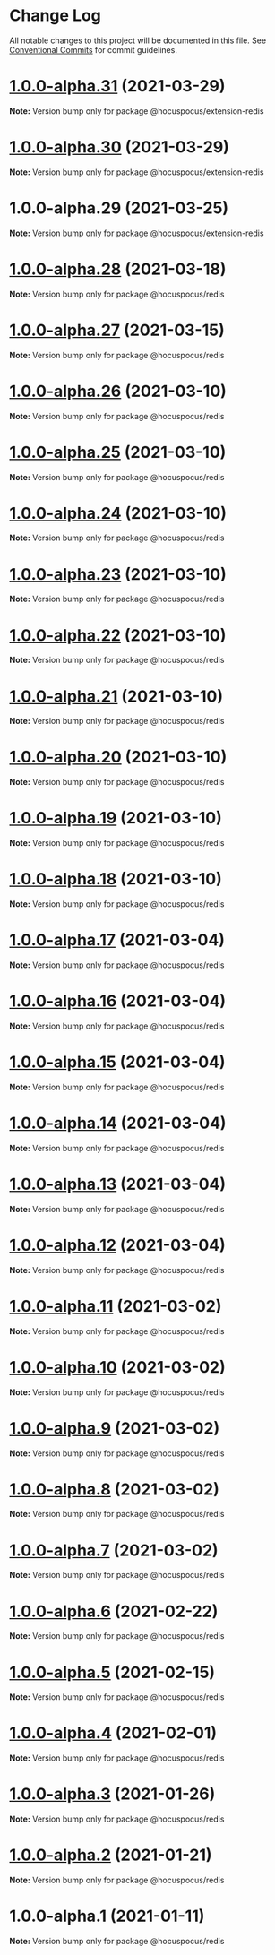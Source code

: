 # Change Log

All notable changes to this project will be documented in this file.
See [Conventional Commits](https://conventionalcommits.org) for commit guidelines.

# [1.0.0-alpha.31](https://github.com/ueberdosis/hocuspocus/compare/@hocuspocus/extension-redis@1.0.0-alpha.30...@hocuspocus/extension-redis@1.0.0-alpha.31) (2021-03-29)

**Note:** Version bump only for package @hocuspocus/extension-redis





# [1.0.0-alpha.30](https://github.com/ueberdosis/hocuspocus/compare/@hocuspocus/extension-redis@1.0.0-alpha.29...@hocuspocus/extension-redis@1.0.0-alpha.30) (2021-03-29)

**Note:** Version bump only for package @hocuspocus/extension-redis





# 1.0.0-alpha.29 (2021-03-25)

**Note:** Version bump only for package @hocuspocus/extension-redis





# [1.0.0-alpha.28](https://github.com/ueberdosis/hocuspocus/compare/@hocuspocus/redis@1.0.0-alpha.27...@hocuspocus/redis@1.0.0-alpha.28) (2021-03-18)

**Note:** Version bump only for package @hocuspocus/redis





# [1.0.0-alpha.27](https://github.com/ueberdosis/hocuspocus/compare/@hocuspocus/redis@1.0.0-alpha.26...@hocuspocus/redis@1.0.0-alpha.27) (2021-03-15)

**Note:** Version bump only for package @hocuspocus/redis





# [1.0.0-alpha.26](https://github.com/ueberdosis/hocuspocus/compare/@hocuspocus/redis@1.0.0-alpha.25...@hocuspocus/redis@1.0.0-alpha.26) (2021-03-10)

**Note:** Version bump only for package @hocuspocus/redis





# [1.0.0-alpha.25](https://github.com/ueberdosis/hocuspocus/compare/@hocuspocus/redis@1.0.0-alpha.24...@hocuspocus/redis@1.0.0-alpha.25) (2021-03-10)

**Note:** Version bump only for package @hocuspocus/redis





# [1.0.0-alpha.24](https://github.com/ueberdosis/hocuspocus/compare/@hocuspocus/redis@1.0.0-alpha.23...@hocuspocus/redis@1.0.0-alpha.24) (2021-03-10)

**Note:** Version bump only for package @hocuspocus/redis





# [1.0.0-alpha.23](https://github.com/ueberdosis/hocuspocus/compare/@hocuspocus/redis@1.0.0-alpha.22...@hocuspocus/redis@1.0.0-alpha.23) (2021-03-10)

**Note:** Version bump only for package @hocuspocus/redis





# [1.0.0-alpha.22](https://github.com/ueberdosis/hocuspocus/compare/@hocuspocus/redis@1.0.0-alpha.21...@hocuspocus/redis@1.0.0-alpha.22) (2021-03-10)

**Note:** Version bump only for package @hocuspocus/redis





# [1.0.0-alpha.21](https://github.com/ueberdosis/hocuspocus/compare/@hocuspocus/redis@1.0.0-alpha.20...@hocuspocus/redis@1.0.0-alpha.21) (2021-03-10)

**Note:** Version bump only for package @hocuspocus/redis





# [1.0.0-alpha.20](https://github.com/ueberdosis/hocuspocus/compare/@hocuspocus/redis@1.0.0-alpha.19...@hocuspocus/redis@1.0.0-alpha.20) (2021-03-10)

**Note:** Version bump only for package @hocuspocus/redis





# [1.0.0-alpha.19](https://github.com/ueberdosis/hocuspocus/compare/@hocuspocus/redis@1.0.0-alpha.18...@hocuspocus/redis@1.0.0-alpha.19) (2021-03-10)

**Note:** Version bump only for package @hocuspocus/redis





# [1.0.0-alpha.18](https://github.com/ueberdosis/hocuspocus/compare/@hocuspocus/redis@1.0.0-alpha.17...@hocuspocus/redis@1.0.0-alpha.18) (2021-03-10)

**Note:** Version bump only for package @hocuspocus/redis





# [1.0.0-alpha.17](https://github.com/ueberdosis/hocuspocus/compare/@hocuspocus/redis@1.0.0-alpha.16...@hocuspocus/redis@1.0.0-alpha.17) (2021-03-04)

**Note:** Version bump only for package @hocuspocus/redis





# [1.0.0-alpha.16](https://github.com/ueberdosis/hocuspocus/compare/@hocuspocus/redis@1.0.0-alpha.15...@hocuspocus/redis@1.0.0-alpha.16) (2021-03-04)

**Note:** Version bump only for package @hocuspocus/redis





# [1.0.0-alpha.15](https://github.com/ueberdosis/hocuspocus/compare/@hocuspocus/redis@1.0.0-alpha.14...@hocuspocus/redis@1.0.0-alpha.15) (2021-03-04)

**Note:** Version bump only for package @hocuspocus/redis





# [1.0.0-alpha.14](https://github.com/ueberdosis/hocuspocus/compare/@hocuspocus/redis@1.0.0-alpha.13...@hocuspocus/redis@1.0.0-alpha.14) (2021-03-04)

**Note:** Version bump only for package @hocuspocus/redis





# [1.0.0-alpha.13](https://github.com/ueberdosis/hocuspocus/compare/@hocuspocus/redis@1.0.0-alpha.12...@hocuspocus/redis@1.0.0-alpha.13) (2021-03-04)

**Note:** Version bump only for package @hocuspocus/redis





# [1.0.0-alpha.12](https://github.com/ueberdosis/hocuspocus/compare/@hocuspocus/redis@1.0.0-alpha.11...@hocuspocus/redis@1.0.0-alpha.12) (2021-03-04)

**Note:** Version bump only for package @hocuspocus/redis





# [1.0.0-alpha.11](https://github.com/ueberdosis/hocuspocus/compare/@hocuspocus/redis@1.0.0-alpha.10...@hocuspocus/redis@1.0.0-alpha.11) (2021-03-02)

**Note:** Version bump only for package @hocuspocus/redis





# [1.0.0-alpha.10](https://github.com/ueberdosis/hocuspocus/compare/@hocuspocus/redis@1.0.0-alpha.9...@hocuspocus/redis@1.0.0-alpha.10) (2021-03-02)

**Note:** Version bump only for package @hocuspocus/redis





# [1.0.0-alpha.9](https://github.com/ueberdosis/hocuspocus/compare/@hocuspocus/redis@1.0.0-alpha.8...@hocuspocus/redis@1.0.0-alpha.9) (2021-03-02)

**Note:** Version bump only for package @hocuspocus/redis





# [1.0.0-alpha.8](https://github.com/ueberdosis/hocuspocus/compare/@hocuspocus/redis@1.0.0-alpha.7...@hocuspocus/redis@1.0.0-alpha.8) (2021-03-02)

**Note:** Version bump only for package @hocuspocus/redis





# [1.0.0-alpha.7](https://github.com/ueberdosis/hocuspocus/compare/@hocuspocus/redis@1.0.0-alpha.6...@hocuspocus/redis@1.0.0-alpha.7) (2021-03-02)

**Note:** Version bump only for package @hocuspocus/redis





# [1.0.0-alpha.6](https://github.com/ueberdosis/hocuspocus/compare/@hocuspocus/redis@1.0.0-alpha.5...@hocuspocus/redis@1.0.0-alpha.6) (2021-02-22)

**Note:** Version bump only for package @hocuspocus/redis





# [1.0.0-alpha.5](https://github.com/ueberdosis/hocuspocus/compare/@hocuspocus/redis@1.0.0-alpha.4...@hocuspocus/redis@1.0.0-alpha.5) (2021-02-15)

**Note:** Version bump only for package @hocuspocus/redis





# [1.0.0-alpha.4](https://github.com/ueberdosis/hocuspocus/compare/@hocuspocus/redis@1.0.0-alpha.3...@hocuspocus/redis@1.0.0-alpha.4) (2021-02-01)

**Note:** Version bump only for package @hocuspocus/redis





# [1.0.0-alpha.3](https://github.com/ueberdosis/hocuspocus/compare/@hocuspocus/redis@1.0.0-alpha.2...@hocuspocus/redis@1.0.0-alpha.3) (2021-01-26)

**Note:** Version bump only for package @hocuspocus/redis





# [1.0.0-alpha.2](https://github.com/ueberdosis/hocuspocus/compare/@hocuspocus/redis@1.0.0-alpha.1...@hocuspocus/redis@1.0.0-alpha.2) (2021-01-21)

**Note:** Version bump only for package @hocuspocus/redis





# 1.0.0-alpha.1 (2021-01-11)

**Note:** Version bump only for package @hocuspocus/redis
